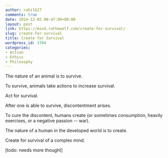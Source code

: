 ```yaml
---
author: rahil627
comments: true
date: 2014-12-05 00:47:09+00:00
layout: post
link: https://mind.rathewolf.com/create-for-survival/
slug: create-for-survival
title: Create for Survival
wordpress_id: 3704
categories:
- Action
- Ethics
- Philosophy
---
```


The nature of an animal is to survive.

To survive, animals take actions to increase survival.

Act for survival.

After one is able to survive, discontentment arises.

To cure the discontent, humans create (or sometimes consumption, heavily exercises, or a negative passion -- war).

The nature of a human in the developed world is to create.

Create for survival of a complex mind.

[todo: needs more thought]
